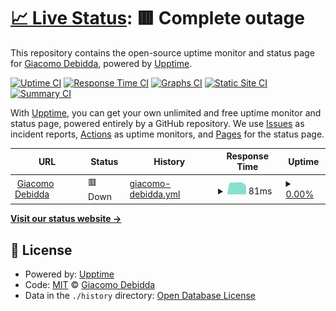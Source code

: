 # [📈 Live Status](https://jackdbd.github.io/uptime-monitors): <!--live status--> **🟥 Complete outage**

This repository contains the open-source uptime monitor and status page for [Giacomo Debidda](https://www.giacomodebidda.com/), powered by [Upptime](https://github.com/upptime/upptime).

[![Uptime CI](https://github.com/jackdbd/uptime-monitors/workflows/Uptime%20CI/badge.svg)](https://github.com/jackdbd/uptime-monitors/actions?query=workflow%3A%22Uptime+CI%22)
[![Response Time CI](https://github.com/jackdbd/uptime-monitors/workflows/Response%20Time%20CI/badge.svg)](https://github.com/jackdbd/uptime-monitors/actions?query=workflow%3A%22Response+Time+CI%22)
[![Graphs CI](https://github.com/jackdbd/uptime-monitors/workflows/Graphs%20CI/badge.svg)](https://github.com/jackdbd/uptime-monitors/actions?query=workflow%3A%22Graphs+CI%22)
[![Static Site CI](https://github.com/jackdbd/uptime-monitors/workflows/Static%20Site%20CI/badge.svg)](https://github.com/jackdbd/uptime-monitors/actions?query=workflow%3A%22Static+Site+CI%22)
[![Summary CI](https://github.com/jackdbd/uptime-monitors/workflows/Summary%20CI/badge.svg)](https://github.com/jackdbd/uptime-monitors/actions?query=workflow%3A%22Summary+CI%22)

With [Upptime](https://upptime.js.org), you can get your own unlimited and free uptime monitor and status page, powered entirely by a GitHub repository. We use [Issues](https://github.com/jackdbd/uptime-monitors/issues) as incident reports, [Actions](https://github.com/jackdbd/uptime-monitors/actions) as uptime monitors, and [Pages](https://jackdbd.github.io/uptime-monitors) for the status page.

<!--start: status pages-->
<!-- This summary is generated by Upptime (https://github.com/upptime/upptime) -->
<!-- Do not edit this manually, your changes will be overwritten -->
<!-- prettier-ignore -->
| URL | Status | History | Response Time | Uptime |
| --- | ------ | ------- | ------------- | ------ |
| <img alt="" src="https://icons.duckduckgo.com/ip3/www.giacomodebidda.com.ico" height="13"> [Giacomo Debidda](https://www.giacomodebidda.com/) | 🟥 Down | [giacomo-debidda.yml](https://github.com/jackdbd/uptime-monitors/commits/HEAD/history/giacomo-debidda.yml) | <details><summary><img alt="Response time graph" src="./graphs/giacomo-debidda/response-time-week.png" height="20"> 81ms</summary><br><a href="https://status.giacomodebidda.com/history/giacomo-debidda"><img alt="Response time 150" src="https://img.shields.io/endpoint?url=https%3A%2F%2Fraw.githubusercontent.com%2Fjackdbd%2Fuptime-monitors%2FHEAD%2Fapi%2Fgiacomo-debidda%2Fresponse-time.json"></a><br><a href="https://status.giacomodebidda.com/history/giacomo-debidda"><img alt="24-hour response time 58" src="https://img.shields.io/endpoint?url=https%3A%2F%2Fraw.githubusercontent.com%2Fjackdbd%2Fuptime-monitors%2FHEAD%2Fapi%2Fgiacomo-debidda%2Fresponse-time-day.json"></a><br><a href="https://status.giacomodebidda.com/history/giacomo-debidda"><img alt="7-day response time 81" src="https://img.shields.io/endpoint?url=https%3A%2F%2Fraw.githubusercontent.com%2Fjackdbd%2Fuptime-monitors%2FHEAD%2Fapi%2Fgiacomo-debidda%2Fresponse-time-week.json"></a><br><a href="https://status.giacomodebidda.com/history/giacomo-debidda"><img alt="30-day response time 130" src="https://img.shields.io/endpoint?url=https%3A%2F%2Fraw.githubusercontent.com%2Fjackdbd%2Fuptime-monitors%2FHEAD%2Fapi%2Fgiacomo-debidda%2Fresponse-time-month.json"></a><br><a href="https://status.giacomodebidda.com/history/giacomo-debidda"><img alt="1-year response time 148" src="https://img.shields.io/endpoint?url=https%3A%2F%2Fraw.githubusercontent.com%2Fjackdbd%2Fuptime-monitors%2FHEAD%2Fapi%2Fgiacomo-debidda%2Fresponse-time-year.json"></a></details> | <details><summary><a href="https://status.giacomodebidda.com/history/giacomo-debidda">0.00%</a></summary><a href="https://status.giacomodebidda.com/history/giacomo-debidda"><img alt="All-time uptime 95.64%" src="https://img.shields.io/endpoint?url=https%3A%2F%2Fraw.githubusercontent.com%2Fjackdbd%2Fuptime-monitors%2FHEAD%2Fapi%2Fgiacomo-debidda%2Fuptime.json"></a><br><a href="https://status.giacomodebidda.com/history/giacomo-debidda"><img alt="24-hour uptime 0.00%" src="https://img.shields.io/endpoint?url=https%3A%2F%2Fraw.githubusercontent.com%2Fjackdbd%2Fuptime-monitors%2FHEAD%2Fapi%2Fgiacomo-debidda%2Fuptime-day.json"></a><br><a href="https://status.giacomodebidda.com/history/giacomo-debidda"><img alt="7-day uptime 0.00%" src="https://img.shields.io/endpoint?url=https%3A%2F%2Fraw.githubusercontent.com%2Fjackdbd%2Fuptime-monitors%2FHEAD%2Fapi%2Fgiacomo-debidda%2Fuptime-week.json"></a><br><a href="https://status.giacomodebidda.com/history/giacomo-debidda"><img alt="30-day uptime 40.47%" src="https://img.shields.io/endpoint?url=https%3A%2F%2Fraw.githubusercontent.com%2Fjackdbd%2Fuptime-monitors%2FHEAD%2Fapi%2Fgiacomo-debidda%2Fuptime-month.json"></a><br><a href="https://status.giacomodebidda.com/history/giacomo-debidda"><img alt="1-year uptime 95.01%" src="https://img.shields.io/endpoint?url=https%3A%2F%2Fraw.githubusercontent.com%2Fjackdbd%2Fuptime-monitors%2FHEAD%2Fapi%2Fgiacomo-debidda%2Fuptime-year.json"></a></details>

<!--end: status pages-->

[**Visit our status website →**](https://jackdbd.github.io/uptime-monitors)

## 📄 License

- Powered by: [Upptime](https://github.com/upptime/upptime)
- Code: [MIT](./LICENSE) © [Giacomo Debidda](https://www.giacomodebidda.com/)
- Data in the `./history` directory: [Open Database License](https://opendatacommons.org/licenses/odbl/1-0/)
